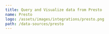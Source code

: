 ```yaml
---
title: Query and Visualize data from Presto
name: Presto
logo: /assets/images/integrations/presto.png
path: /data-sources/presto
---
```

